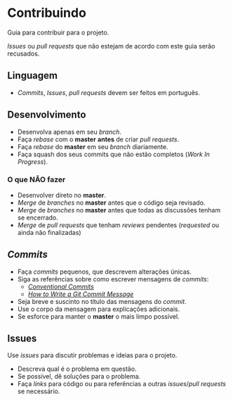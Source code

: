 # Contribuindo

Guia para contribuir para o projeto.

_Issues_ ou _pull requests_ que não estejam de acordo com este guia serão recusados.

## Linguagem

- _Commits_, _Issues_, _pull requests_ devem ser feitos em português.

## Desenvolvimento

- Desenvolva apenas em seu _branch_.
- Faça _rebase_ com o **master** **antes** de criar _pull requests_.
- Faça _rebase_ do **master** em seu _branch_ diariamente.
- Faça squash dos seus commits que não estão completos (_Work In Progress_).

### O que **NÃO** fazer

- Desenvolver direto no **master**.
- _Merge_ de _branches_ no **master** antes que o código seja revisado.
- _Merge_ de _branches_ no **master** antes que todas as discussões tenham se encerrado.
- _Merge_ de _pull requests_ que tenham _reviews_ pendentes (_requested_ ou ainda não finalizadas)

## _Commits_

- Faça _commits_ pequenos, que descrevem alterações únicas.
- Siga as referências sobre como escrever mensagens de _commits_:
  - [_Conventional Commits_](https://www.conventionalcommits.org/pt-br/v1.0.0-beta.4/#resumo)
  - [_How to Write a Git Commit Message_](https://chris.beams.io/posts/git-commit/)
- Seja breve e suscinto no título das mensagens do _commit_.
- Use o corpo da mensagem para explicações adicionais.
- Se esforce para manter o **master** o mais limpo possível.

## Issues

Use _issues_ para discutir problemas e ideias para o projeto.

- Descreva qual é o problema em questão.
- Se possível, dê soluções para o problema.
- Faça _links_ para código ou para referências a outras _issues_/_pull requests_ se necessário.
